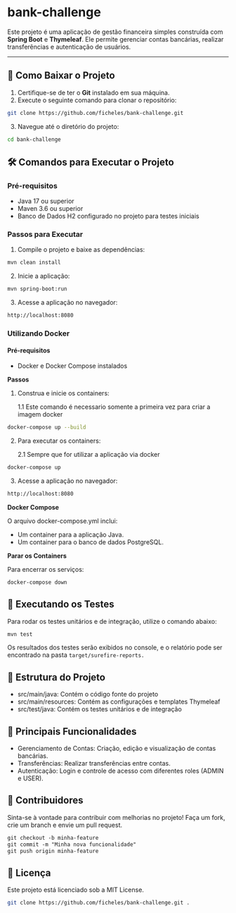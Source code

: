 # bank-challenge

Este projeto é uma aplicação de gestão financeira simples construída com **Spring Boot** e **Thymeleaf**. Ele permite gerenciar contas bancárias, realizar transferências e autenticação de usuários.

---

## 🚀 **Como Baixar o Projeto**

1. Certifique-se de ter o **Git** instalado em sua máquina.
2. Execute o seguinte comando para clonar o repositório:

```bash
git clone https://github.com/ficheles/bank-challenge.git
```

3. Navegue até o diretório do projeto:

```bash
cd bank-challenge
```

## 🛠 Comandos para Executar o Projeto

### Pré-requisitos

- Java 17 ou superior
- Maven 3.6 ou superior
- Banco de Dados H2 configurado no projeto para testes iniciais

### Passos para Executar

1. Compile o projeto e baixe as dependências:

```bash
mvn clean install
```

2. Inicie a aplicação:

```bash
mvn spring-boot:run
```

3. Acesse a aplicação no navegador:

```bash
http://localhost:8080
```

### Utilizando Docker

#### Pré-requisitos

- Docker e Docker Compose instalados

**Passos**

1. Construa e inicie os containers:

   1.1 Este comando é necessario somente a primeira vez para criar a imagem docker

```bash
docker-compose up --build
```

2. Para executar os containers:

   2.1 Sempre que for utilizar a aplicação via docker

```bash
docker-compose up
```

3. Acesse a aplicação no navegador:

```bash
http://localhost:8080
```

**Docker Compose**

O arquivo docker-compose.yml inclui:

- Um container para a aplicação Java.
- Um container para o banco de dados PostgreSQL.

**Parar os Containers**

Para encerrar os serviços:

```bash
docker-compose down
```

## 🧪 Executando os Testes

Para rodar os testes unitários e de integração, utilize o comando abaixo:

```bash
mvn test
```

Os resultados dos testes serão exibidos no console, e o relatório pode ser encontrado na pasta `target/surefire-reports.`

## 📁 Estrutura do Projeto

- src/main/java: Contém o código fonte do projeto
- src/main/resources: Contém as configurações e templates Thymeleaf
- src/test/java: Contém os testes unitários e de integração

## 📄 Principais Funcionalidades

- Gerenciamento de Contas: Criação, edição e visualização de contas bancárias.
- Transferências: Realizar transferências entre contas.
- Autenticação: Login e controle de acesso com diferentes roles (ADMIN e USER).

## 👥 Contribuidores

Sinta-se à vontade para contribuir com melhorias no projeto! Faça um fork, crie um branch e envie um pull request.

```markdown
git checkout -b minha-feature
git commit -m "Minha nova funcionalidade"
git push origin minha-feature
```

## 📜 Licença

Este projeto está licenciado sob a MIT License.

```bash
git clone https://github.com/ficheles/bank-challenge.git .

```
